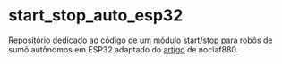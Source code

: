 # start_stop_auto_esp32
Repositório dedicado ao código de um módulo start/stop para robôs de sumô autônomos em ESP32 adaptado do [artigo](https://note.com/noclaf8810/n/nb50b052a249e) de noclaf880.

